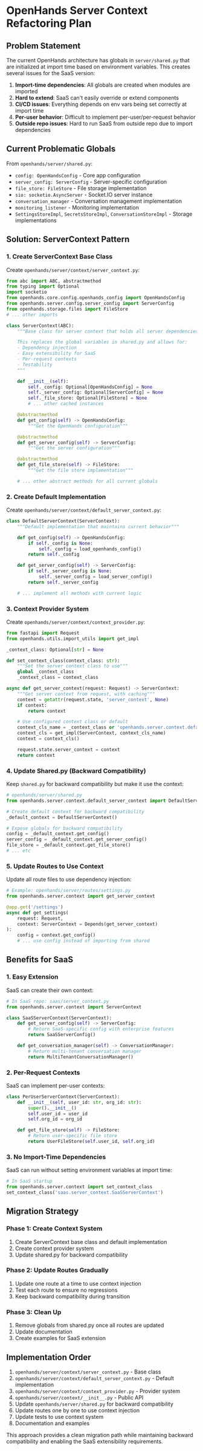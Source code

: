# OpenHands Server Context Refactoring Plan

## Problem Statement

The current OpenHands architecture has globals in `server/shared.py` that are initialized at import time based on environment variables. This creates several issues for the SaaS version:

1. **Import-time dependencies**: All globals are created when modules are imported
2. **Hard to extend**: SaaS can't easily override or extend components
3. **CI/CD issues**: Everything depends on env vars being set correctly at import time
4. **Per-user behavior**: Difficult to implement per-user/per-request behavior
5. **Outside repo issues**: Hard to run SaaS from outside repo due to import dependencies

## Current Problematic Globals

From `openhands/server/shared.py`:
- `config: OpenHandsConfig` - Core app configuration
- `server_config: ServerConfig` - Server-specific configuration
- `file_store: FileStore` - File storage implementation
- `sio: socketio.AsyncServer` - Socket.IO server instance
- `conversation_manager` - Conversation management implementation
- `monitoring_listener` - Monitoring implementation
- `SettingsStoreImpl`, `SecretsStoreImpl`, `ConversationStoreImpl` - Storage implementations

## Solution: ServerContext Pattern

### 1. Create ServerContext Base Class

Create `openhands/server/context/server_context.py`:

```python
from abc import ABC, abstractmethod
from typing import Optional
import socketio
from openhands.core.config.openhands_config import OpenHandsConfig
from openhands.server.config.server_config import ServerConfig
from openhands.storage.files import FileStore
# ... other imports

class ServerContext(ABC):
    """Base class for server context that holds all server dependencies.

    This replaces the global variables in shared.py and allows for:
    - Dependency injection
    - Easy extensibility for SaaS
    - Per-request contexts
    - Testability
    """

    def __init__(self):
        self._config: Optional[OpenHandsConfig] = None
        self._server_config: Optional[ServerConfig] = None
        self._file_store: Optional[FileStore] = None
        # ... other cached instances

    @abstractmethod
    def get_config(self) -> OpenHandsConfig:
        """Get the OpenHands configuration"""

    @abstractmethod
    def get_server_config(self) -> ServerConfig:
        """Get the server configuration"""

    @abstractmethod
    def get_file_store(self) -> FileStore:
        """Get the file store implementation"""

    # ... other abstract methods for all current globals
```

### 2. Create Default Implementation

Create `openhands/server/context/default_server_context.py`:

```python
class DefaultServerContext(ServerContext):
    """Default implementation that maintains current behavior"""

    def get_config(self) -> OpenHandsConfig:
        if self._config is None:
            self._config = load_openhands_config()
        return self._config

    def get_server_config(self) -> ServerConfig:
        if self._server_config is None:
            self._server_config = load_server_config()
        return self._server_config

    # ... implement all methods with current logic
```

### 3. Context Provider System

Create `openhands/server/context/context_provider.py`:

```python
from fastapi import Request
from openhands.utils.import_utils import get_impl

_context_class: Optional[str] = None

def set_context_class(context_class: str):
    """Set the server context class to use"""
    global _context_class
    _context_class = context_class

async def get_server_context(request: Request) -> ServerContext:
    """Get server context from request, with caching"""
    context = getattr(request.state, 'server_context', None)
    if context:
        return context

    # Use configured context class or default
    context_cls_name = _context_class or 'openhands.server.context.default_server_context.DefaultServerContext'
    context_cls = get_impl(ServerContext, context_cls_name)
    context = context_cls()

    request.state.server_context = context
    return context
```

### 4. Update Shared.py (Backward Compatibility)

Keep `shared.py` for backward compatibility but make it use the context:

```python
# openhands/server/shared.py
from openhands.server.context.default_server_context import DefaultServerContext

# Create default context for backward compatibility
_default_context = DefaultServerContext()

# Expose globals for backward compatibility
config = _default_context.get_config()
server_config = _default_context.get_server_config()
file_store = _default_context.get_file_store()
# ... etc
```

### 5. Update Routes to Use Context

Update all route files to use dependency injection:

```python
# Example: openhands/server/routes/settings.py
from openhands.server.context import get_server_context

@app.get('/settings')
async def get_settings(
    request: Request,
    context: ServerContext = Depends(get_server_context)
):
    config = context.get_config()
    # ... use config instead of importing from shared
```

## Benefits for SaaS

### 1. Easy Extension

SaaS can create their own context:

```python
# In SaaS repo: saas/server_context.py
from openhands.server.context import ServerContext

class SaaSServerContext(ServerContext):
    def get_server_config(self) -> ServerConfig:
        # Return SaaS-specific config with enterprise features
        return SaaSServerConfig()

    def get_conversation_manager(self) -> ConversationManager:
        # Return multi-tenant conversation manager
        return MultiTenantConversationManager()
```

### 2. Per-Request Contexts

SaaS can implement per-user contexts:

```python
class PerUserServerContext(ServerContext):
    def __init__(self, user_id: str, org_id: str):
        super().__init__()
        self.user_id = user_id
        self.org_id = org_id

    def get_file_store(self) -> FileStore:
        # Return user-specific file store
        return UserFileStore(self.user_id, self.org_id)
```

### 3. No Import-Time Dependencies

SaaS can run without setting environment variables at import time:

```python
# In SaaS startup
from openhands.server.context import set_context_class
set_context_class('saas.server_context.SaaSServerContext')
```

## Migration Strategy

### Phase 1: Create Context System
1. Create ServerContext base class and default implementation
2. Create context provider system
3. Update shared.py for backward compatibility

### Phase 2: Update Routes Gradually
1. Update one route at a time to use context injection
2. Test each route to ensure no regressions
3. Keep backward compatibility during transition

### Phase 3: Clean Up
1. Remove globals from shared.py once all routes are updated
2. Update documentation
3. Create examples for SaaS extension

## Implementation Order

1. `openhands/server/context/server_context.py` - Base class
2. `openhands/server/context/default_server_context.py` - Default implementation
3. `openhands/server/context/context_provider.py` - Provider system
4. `openhands/server/context/__init__.py` - Public API
5. Update `openhands/server/shared.py` for backward compatibility
6. Update routes one by one to use context injection
7. Update tests to use context system
8. Documentation and examples

This approach provides a clean migration path while maintaining backward compatibility and enabling the SaaS extensibility requirements.
